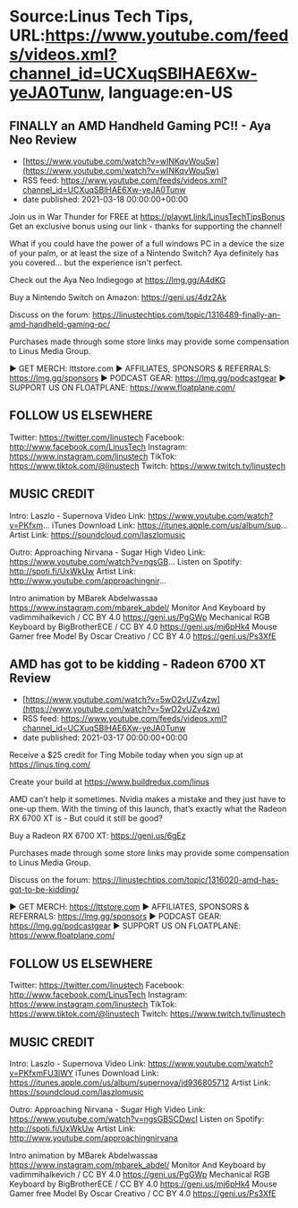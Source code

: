 # Source:Linus Tech Tips, URL:https://www.youtube.com/feeds/videos.xml?channel_id=UCXuqSBlHAE6Xw-yeJA0Tunw, language:en-US

## FINALLY an AMD Handheld Gaming PC!! - Aya Neo Review
 - [https://www.youtube.com/watch?v=wINKqvWou5w](https://www.youtube.com/watch?v=wINKqvWou5w)
 - RSS feed: https://www.youtube.com/feeds/videos.xml?channel_id=UCXuqSBlHAE6Xw-yeJA0Tunw
 - date published: 2021-03-18 00:00:00+00:00

Join us in War Thunder for FREE at https://playwt.link/LinusTechTipsBonus Get an exclusive bonus using our link - thanks for supporting the channel!

What if you could have the power of a full windows PC in a device the size of your palm, or at least the size of a Nintendo Switch? Aya definitely has you covered… but the experience isn't perfect.

Check out the Aya Neo Indiegogo at https://lmg.gg/A4dKG

Buy a Nintendo Switch on Amazon: https://geni.us/4dz2Ak

Discuss on the forum: https://linustechtips.com/topic/1316489-finally-an-amd-handheld-gaming-pc/

Purchases made through some store links may provide some compensation to Linus Media Group.

► GET MERCH: lttstore.com
► AFFILIATES, SPONSORS & REFERRALS: https://lmg.gg/sponsors
► PODCAST GEAR: https://lmg.gg/podcastgear
► SUPPORT US ON FLOATPLANE: https://www.floatplane.com/

FOLLOW US ELSEWHERE
---------------------------------------------------  
Twitter: https://twitter.com/linustech
Facebook: http://www.facebook.com/LinusTech
Instagram: https://www.instagram.com/linustech
TikTok: https://www.tiktok.com/@linustech
Twitch: https://www.twitch.tv/linustech

MUSIC CREDIT
---------------------------------------------------
Intro: Laszlo - Supernova
Video Link: https://www.youtube.com/watch?v=PKfxm...
iTunes Download Link: https://itunes.apple.com/us/album/sup...
Artist Link: https://soundcloud.com/laszlomusic

Outro: Approaching Nirvana - Sugar High
Video Link: https://www.youtube.com/watch?v=ngsGB...
Listen on Spotify: http://spoti.fi/UxWkUw
Artist Link: http://www.youtube.com/approachingnir...

Intro animation by MBarek Abdelwassaa https://www.instagram.com/mbarek_abdel/
Monitor And Keyboard by vadimmihalkevich / CC BY 4.0  https://geni.us/PgGWp
Mechanical RGB Keyboard by BigBrotherECE / CC BY 4.0 https://geni.us/mj6pHk4
Mouse Gamer free Model By Oscar Creativo / CC BY 4.0 https://geni.us/Ps3XfE

## AMD has got to be kidding - Radeon 6700 XT Review
 - [https://www.youtube.com/watch?v=5wO2vUZv4zw](https://www.youtube.com/watch?v=5wO2vUZv4zw)
 - RSS feed: https://www.youtube.com/feeds/videos.xml?channel_id=UCXuqSBlHAE6Xw-yeJA0Tunw
 - date published: 2021-03-17 00:00:00+00:00

Receive a $25 credit for Ting Mobile today when you sign up at https://linus.ting.com/

Create your build at https://www.buildredux.com/linus

AMD can’t help it sometimes. Nvidia makes a mistake and they just have to one-up them. With the timing of this launch, that’s exactly what the Radeon RX 6700 XT is - But could it still be good?


Buy a Radeon RX 6700 XT: https://geni.us/6gEz

Purchases made through some store links may provide some compensation to Linus Media Group.

Discuss on the forum: https://linustechtips.com/topic/1316020-amd-has-got-to-be-kidding/

► GET MERCH: https://lttstore.com
► AFFILIATES, SPONSORS & REFERRALS: https://lmg.gg/sponsors
► PODCAST GEAR: https://lmg.gg/podcastgear
► SUPPORT US ON FLOATPLANE: https://www.floatplane.com/

FOLLOW US ELSEWHERE
---------------------------------------------------  
Twitter: https://twitter.com/linustech
Facebook: http://www.facebook.com/LinusTech
Instagram: https://www.instagram.com/linustech
TikTok: https://www.tiktok.com/@linustech
Twitch: https://www.twitch.tv/linustech

MUSIC CREDIT
---------------------------------------------------
Intro: Laszlo - Supernova
Video Link: https://www.youtube.com/watch?v=PKfxmFU3lWY
iTunes Download Link: https://itunes.apple.com/us/album/supernova/id936805712
Artist Link: https://soundcloud.com/laszlomusic

Outro: Approaching Nirvana - Sugar High
Video Link: https://www.youtube.com/watch?v=ngsGBSCDwcI
Listen on Spotify: http://spoti.fi/UxWkUw
Artist Link: http://www.youtube.com/approachingnirvana

Intro animation by MBarek Abdelwassaa https://www.instagram.com/mbarek_abdel/
Monitor And Keyboard by vadimmihalkevich / CC BY 4.0  https://geni.us/PgGWp
Mechanical RGB Keyboard by BigBrotherECE / CC BY 4.0 https://geni.us/mj6pHk4
Mouse Gamer free Model By Oscar Creativo / CC BY 4.0 https://geni.us/Ps3XfE

